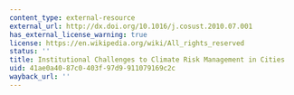```yaml
---
content_type: external-resource
external_url: http://dx.doi.org/10.1016/j.cosust.2010.07.001
has_external_license_warning: true
license: https://en.wikipedia.org/wiki/All_rights_reserved
status: ''
title: Institutional Challenges to Climate Risk Management in Cities
uid: 41ae0a40-87c0-403f-97d9-911079169c2c
wayback_url: ''
---
```

